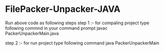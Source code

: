 # FilePacker-Unpacker-JAVA

Run above code as following steps
step 1 :- for compaling project type following commnd in your command prompt
    javac PackerUnpackerMain.java
    
step 2 :- for run project type following command
    java PackerUnpackerMain
